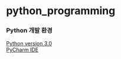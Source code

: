 # python_programming

### Python 개발 환경
<a href="https://www.python.org/downloads/release/python-370">Python version 3.0</a> <br>
<a href="https://www.jetbrains.com/pycharm/">PyCharm IDE</a>

